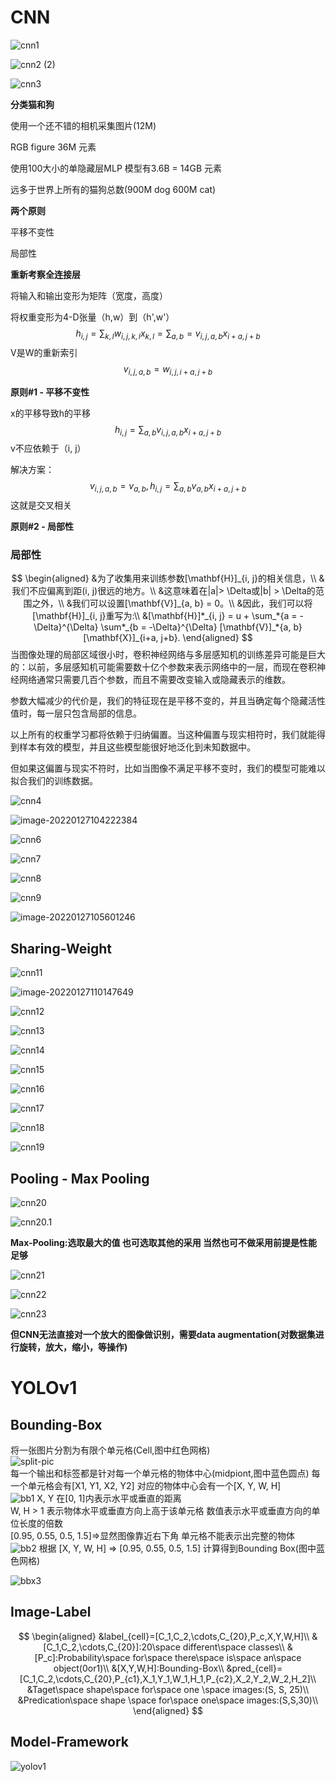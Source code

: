 # CNN

![cnn1](../images/cnn1.png)

![cnn2 (2)](../images/cnn2%20(2).png)

![cnn3](../images/cnn3.png)

**分类猫和狗**

使用一个还不错的相机采集图片(12M)   

RGB figure 36M 元素  

使用100大小的单隐藏层MLP 模型有3.6B = 14GB 元素   

远多于世界上所有的猫狗总数(900M dog 600M cat)  

**两个原则**

平移不变性  

局部性  

**重新考察全连接层**  

将输入和输出变形为矩阵（宽度，高度）

将权重变形为4-D张量（h,w）到（h',w'）
$$
h_{i,j}=\sum_{k,l}w_{i,j,k,l}x_{k,l}=\sum_{a,b}=v_{i,j,a,b}x_{i+a,j+b}
$$
V是W的重新索引
$$
v_{i,j,a,b}=w_{i,j,i+a,j+b}
$$


**原则#1 - 平移不变性**

x的平移导致h的平移
$$
h_{i,j}=\sum_{a,b}v_{i,j,a,b}x_{i+a,j+b}
$$
v不应依赖于（i, j）  

解决方案：
$$
v_{i,j,a,b}=v_{a, b},
h_{i,j}=\sum_{a,b}v_{a,b}x_{i+a,j+b}
$$
这就是交叉相关  

**原则#2 - 局部性**

### 局部性


$$
\begin{aligned}
&为了收集用来训练参数[\mathbf{H}]_{i, j}的相关信息，\\
&我们不应偏离到距(i, j)很远的地方。\\
&这意味着在|a|> \Delta或|b| > \Delta的范围之外，\\
&我们可以设置[\mathbf{V}]_{a, b} = 0。\\
&因此，我们可以将[\mathbf{H}]_{i, j}重写为:\\
&[\mathbf{H}]*_{i, j} = u + \sum_*{a = -\Delta}^{\Delta} \sum*_{b = -\Delta}^{\Delta} [\mathbf{V}]_*{a, b} [\mathbf{X}]_{i+a, j+b}.
\end{aligned}
$$
当图像处理的局部区域很小时，卷积神经网络与多层感知机的训练差异可能是巨大的：以前，多层感知机可能需要数十亿个参数来表示网络中的一层，而现在卷积神经网络通常只需要几百个参数，而且不需要改变输入或隐藏表示的维数。

参数大幅减少的代价是，我们的特征现在是平移不变的，并且当确定每个隐藏活性值时，每一层只包含局部的信息。

以上所有的权重学习都将依赖于归纳偏置。当这种偏置与现实相符时，我们就能得到样本有效的模型，并且这些模型能很好地泛化到未知数据中。

但如果这偏置与现实不符时，比如当图像不满足平移不变时，我们的模型可能难以拟合我们的训练数据。

![cnn4](../images/cnn4.png)

![image-20220127104222384](../images/cnn5.png)

![cnn6](../images/cnn6.png)

![cnn7](../images/cnn7.png)

![cnn8](../images/cnn8.png)

![cnn9](../images/cnn9.png)

![image-20220127105601246](../images/image-20220127105601246.png)

## Sharing-Weight

![cnn11](../images/cnn11.png)

![image-20220127110147649](../images/image-20220127110147649.png)

![cnn12](../images/cnn12.png)

![cnn13](../images/cnn13.png)

![cnn14](../images/cnn14.png)

![cnn15](../images/cnn15.png)

![cnn16](../images/cnn16.png)

![cnn17](../images/cnn17.png)

![cnn18](../images/cnn18.png)

![cnn19](../images/cnn19.png)

## Pooling - Max Pooling

![cnn20](../images/cnn20.png)

![cnn20.1](../images/cnn20.1.png)

**Max-Pooling:选取最大的值 也可选取其他的采用 当然也可不做采用前提是性能足够**

![cnn21](../images/cnn21.png)

![cnn22](../images/cnn22.png)

![cnn23](../images/cnn23.png)

**但CNN无法直接对一个放大的图像做识别，需要data augmentation(对数据集进行旋转，放大，缩小，等操作)**

# YOLOv1

## Bounding-Box

将一张图片分割为有限个单元格(Cell,图中红色网格)   
![split-pic](../images/split-image.png)  
每一个输出和标签都是针对每一个单元格的物体中心(midpiont,图中蓝色圆点)
每一个单元格会有[X1, Y1, X2, Y2]
对应的物体中心会有一个[X, Y, W, H]  
![bb1](../images/bounding-box1.png)
X, Y 在[0, 1]内表示水平或垂直的距离  
W, H > 1 表示物体水平或垂直方向上高于该单元格 数值表示水平或垂直方向的单位长度的倍数  
[0.95, 0.55, 0.5, 1.5]=>显然图像靠近右下角 单元格不能表示出完整的物体  
![bb2](../images/bounding-box2.png)
根据 [X, Y, W, H] => [0.95, 0.55, 0.5, 1.5] 计算得到Bounding Box(图中蓝色网格)

![bbx3](../images/b-box-seq.png)

## Image-Label

$$
\begin{aligned}
&label_{cell}=[C_1,C_2,\cdots,C_{20},P_c,X,Y,W,H]\\
&[C_1,C_2,\cdots,C_{20}]:20\space different\space classes\\
&[P_c]:Probability\space for\space there\space is\space an\space object(0or1)\\
&[X,Y,W,H]:Bounding-Box\\
&pred_{cell}=[C_1,C_2,\cdots,C_{20},P_{c1},X_1,Y_1,W_1,H_1,P_{c2},X_2,Y_2,W_2,H_2]\\
&Taget\space shape\space for\space one \space images:(S, S, 25)\\
&Predication\space shape \space for\space one\space images:(S,S,30)\\
\end{aligned}
$$

## Model-Framework

![yolov1](../images/yolov1-modelfw.png)

